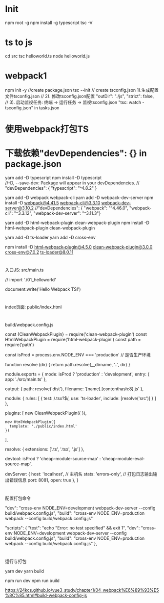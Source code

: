 # Init 
npm root -g
npm install -g typescript
tsc -V
# ts to js
cd src
tsc helloworld.ts 
node helloworld.js

# webpack1 
npm init -y  //create package.json
tsc --init   // create tsconfig.json 1).生成配置文件tsconfig.json
            // 2). 修改tsconfig.json配置 "outDir": "./js",  "strict": false,    
           // 3). 启动监视任务: 终端 -> 运行任务 -> 监视tsconfig.json "tsc: watch - tsconfig.json" in tasks.json
# 使用webpack打包TS
# 下载依赖"devDependencies": {} in package.json

yarn add -D typescript
npm install -D typescript  
  //-D, --save-dev: Package will appear in your devDependencies. 
  // "devDependencies": {  "typescript": "^4.8.2"   }

yarn add -D webpack webpack-cli
yarn add -D webpack-dev-server
npm install -D webpack@4.41.5 webpack-cli@3.3.10 webpack-dev-server@3.10.2
   //"devDependencies": { "webpack": "^4.46.0", "webpack-cli": "^3.3.12", "webpack-dev-server": "^3.11.3"}

yarn add -D html-webpack-plugin clean-webpack-plugin
npm install -D html-webpack-plugin clean-webpack-plugin

yarn add -D ts-loader
yarn add -D cross-env

npm install -D html-webpack-plugin@4.5.0 clean-webpack-plugin@3.0.0 cross-env@7.0.2 ts-loader@8.0.11

#
入口JS: src/main.ts

// import './01_helloworld'

document.write('Hello Webpack TS!')

#
index页面: public/index.html

<!DOCTYPE html>
<html lang="en">
<head>
  <meta charset="UTF-8">
  <meta name="viewport" content="width=device-width, initial-scale=1.0">
  <meta http-equiv="X-UA-Compatible" content="ie=edge">
  <title>webpack & TS</title>
</head>
<body>
  
</body>
</html>

#
build/webpack.config.js

const {CleanWebpackPlugin} = require('clean-webpack-plugin')
const HtmlWebpackPlugin = require('html-webpack-plugin')
const path = require('path')

const isProd = process.env.NODE_ENV === 'production' // 是否生产环境

function resolve (dir) {
  return path.resolve(__dirname, '..', dir)
}

module.exports = {
  mode: isProd ? 'production' : 'development',
  entry: {
    app: './src/main.ts'
  },

  output: {
    path: resolve('dist'),
    filename: '[name].[contenthash:8].js'
  },

  module: {
    rules: [
      {
        test: /\.tsx?$/,
        use: 'ts-loader',
        include: [resolve('src')]
      }
    ]
  },

  plugins: [
    new CleanWebpackPlugin({
    }),

    new HtmlWebpackPlugin({
      template: './public/index.html'
    })
  ],

  resolve: {
    extensions: ['.ts', '.tsx', '.js']
  },

  devtool: isProd ? 'cheap-module-source-map' : 'cheap-module-eval-source-map',

  devServer: {
    host: 'localhost', // 主机名
    stats: 'errors-only', // 打包日志输出输出错误信息
    port: 8081,
    open: true
  },
}

#
配置打包命令  

"dev": "cross-env NODE_ENV=development webpack-dev-server --config build/webpack.config.js",
"build": "cross-env NODE_ENV=production webpack --config build/webpack.config.js"

 "scripts": {
    "test": "echo \"Error: no test specified\" && exit 1",
    "dev": "cross-env NODE_ENV=development webpack-dev-server --config build/webpack.config.js",
    "build": "cross-env NODE_ENV=production webpack --config build/webpack.config.js"
  },

#
运行与打包

yarn dev
yarn build

npm run dev
npm run build

https://24kcs.github.io/vue3_study/chapter1/04_webpack%E6%89%93%E5%8C%85.html#build-webpack-config-js